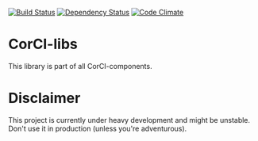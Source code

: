 [![Build Status](https://travis-ci.org/beevelop/corci-libs.svg?branch=master)](https://travis-ci.org/beevelop/corci-libs)
[![Dependency Status](https://gemnasium.com/beevelop/corci-libs.svg)](https://gemnasium.com/beevelop/corci-libs)
[![Code Climate](https://codeclimate.com/github/beevelop/corci-libs/badges/gpa.svg)](https://codeclimate.com/github/beevelop/corci-libs)

# CorCI-libs

This library is part of all CorCI-components.

# Disclaimer

This project is currently under heavy development and might be unstable. Don't use it in production (unless you're adventurous).